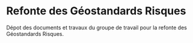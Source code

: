# Refonte des Géostandards Risques

Dépot des documents et travaux du groupe de travail pour la refonte des Géostandards Risques.
